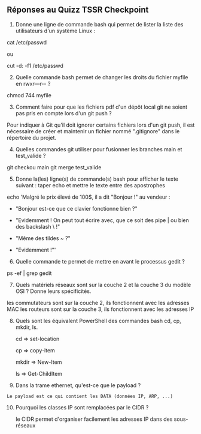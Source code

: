 ## Réponses au Quizz TSSR Checkpoint



1) Donne une ligne de commande bash qui permet de lister la liste des utilisateurs d'un système Linux :

cat /etc/passwd

ou

cut -d: -f1 /etc/passwd


2) Quelle commande bash permet de changer les droits du fichier myfile en rwxr—r-- ?

chmod 744 myfile


3) Comment faire pour que les fichiers pdf d'un dépôt local git ne soient pas pris en compte lors d'un git push ?

Pour indiquer à Git qu'il doit ignorer certains fichiers lors d'un git push, il est nécessaire de créer et maintenir un fichier nommé ".gitignore" dans le répertoire du projet.

4) Quelles commandes git utiliser pour fusionner les branches main et test_valide ?

git checkou main
git merge test_valide


5) Donne la(les) ligne(s) de commande(s) bash pour afficher le texte suivant : taper echo et mettre le texte entre des apostrophes

echo 'Malgré le prix élevé de 100$, il a dit "Bonjour !" au vendeur :

- "Bonjour est-ce que ce clavier fonctionne bien ?"
  
- "Evidemment ! On peut tout écrire avec, que ce soit des pipe | ou bien des backslash \\ !"
  
- "Même des tildes ~ ?"
  
- "Evidemment !"'


6) Quelle commande te permet de mettre en avant le processus gedit ?

ps -ef | grep gedit


7) Quels matériels réseaux sont sur la couche 2 et la couche 3 du modèle OSI ? Donne leurs spécificités.

les commutateurs sont sur la couche 2, ils fonctionnent avec les adresses MAC
les routeurs sont sur la couche 3, ils fonctionnent avec les adresses IP

8) Quels sont les équivalent PowerShell des commandes bash cd, cp, mkdir, ls.

   cd => set-location
   
   cp => copy-item
   
   mkdir => New-Item
   
   ls => Get-ChildItem
   

10)  Dans la trame ethernet, qu'est-ce que le payload ?

    Le payload est ce qui contient les DATA (données IP, ARP, ...)
  
   
10. Pourquoi les classes IP sont remplacées par le CIDR ?


    le CIDR permet d'organiser facilement les adresses IP dans des sous-réseaux




